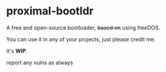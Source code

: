 # proximal-bootldr
A free and open-source bootloader, ~~based on~~ using freeDOS.

You can use it in any of your projects, just please credit me.

It's **WIP**.

report any vulns as always
